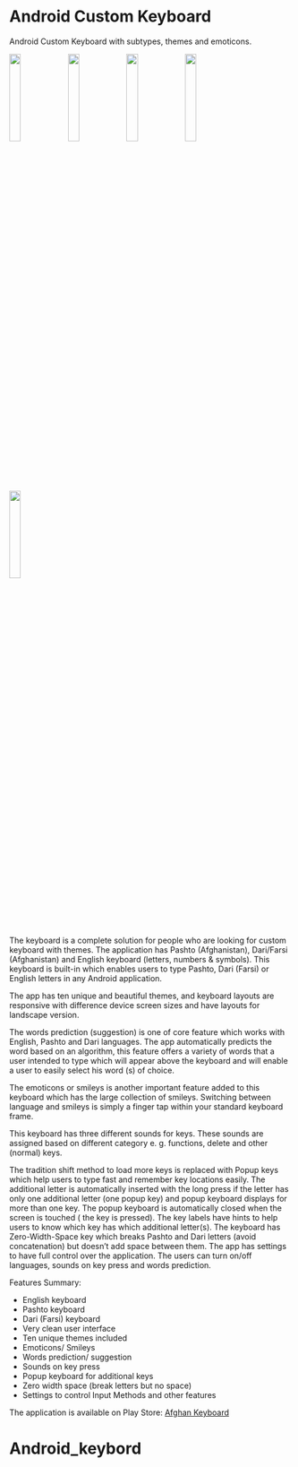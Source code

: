 # Android Custom Keyboard
Android Custom Keyboard with subtypes, themes and emoticons.

<img src="https://lh3.googleusercontent.com/7aaffRCbl7Ohqx2HIT1CIHHlAj9pHuxRmKWs6nIZDUSoHb1uEYnUVLslgFkzsUDm9Ps=w1280-h681" width="20%"/>  <img src="https://lh3.googleusercontent.com/T_u-ZrjhsTXi7lAVYCbMMFHM76NCcs_t6wRfJQQqU42yL0QKvhYqw28ZXURBhN3jQH8=w1280-h681" width="20%"/>  <img src="https://lh3.googleusercontent.com/84cxfDjs6R5FWdx5zSVvOjUFNgTOru-hqwcHkeDqT7e3A3ssHbMXnwPdOlozAfSVt1NB=w1280-h681" width="20%"/>  <img src="https://lh3.googleusercontent.com/H6ayEfZVC6KTxCbdrvBSQfy_hQU8Qy8CjUVIC4eOjWQI29oQqcktszyPGmAosKTCxGY=w1280-h681" width="20%"/>  <img src="https://lh3.googleusercontent.com/j0Z6DA5EubtsL9SnTDr6P9p-erSvRM-pcWsTJV4Ix3bM7Yw6sFBhIxLTsWzlAmYPNQ=w1280-h681" width="20%"/>  

The keyboard is a complete solution for people who are looking for custom keyboard with themes. The application has Pashto (Afghanistan), Dari/Farsi (Afghanistan) and English keyboard (letters, numbers & symbols). This keyboard is built-in which enables users to type Pashto, Dari (Farsi) or English letters in any Android application. 

The app has ten unique and beautiful themes, and keyboard layouts are responsive with difference device screen sizes and have layouts for landscape version.

The words prediction (suggestion) is one of core feature which works with English, Pashto and Dari languages. The app automatically predicts the word based on an algorithm, this feature offers a variety of words that a user intended to type which will appear above the keyboard and will enable a user to easily select his word (s) of choice.

The emoticons or smileys is another important feature added to this keyboard which has the large collection of smileys. Switching between language and smileys is simply a finger tap within your standard keyboard frame. 

This keyboard has three different sounds for keys. These sounds are assigned based on different category e. g. functions, delete and other (normal) keys.

The tradition shift method to load more keys is replaced with Popup keys which help users to type fast and remember key locations easily. The additional letter is automatically inserted with the long press if the letter has only one additional letter (one popup key) and popup keyboard displays for more than one key. The popup keyboard is automatically closed when the screen is touched ( the key is pressed). The key labels have hints to help users to know which key has which additional letter(s).
The keyboard has Zero-Width-Space key which breaks Pashto and Dari letters (avoid concatenation) but doesn’t add space between them.
The app has settings to have full control over the application. The users can turn on/off languages, sounds on key press and words prediction.

Features Summary:
<ul>
<li>English keyboard</li>
<li>Pashto keyboard</li>
<li>Dari (Farsi) keyboard</li>
<li>Very clean user interface</li>
<li>Ten unique themes included</li>
<li>Emoticons/ Smileys</li>
<li>Words prediction/ suggestion</li>
<li>Sounds on key press</li>
<li>Popup keyboard for additional keys</li>
<li>Zero width space (break letters but no space)</li>
<li>Settings to control Input Methods and other features</li>
</ul>

The application is available on Play Store: <a href="https://play.google.com/store/apps/details?id=com.sunzala.afghankeyboard" >Afghan Keyboard</a>

# Android_keybord
